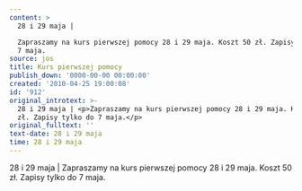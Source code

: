 ```yaml
---
content: >
  28 i 29 maja | 

  Zapraszamy na kurs pierwszej pomocy 28 i 29 maja. Koszt 50 zł. Zapisy tylko do
  7 maja.
source: jos
title: Kurs pierwszej pomocy
publish_down: '0000-00-00 00:00:00'
created: '2010-04-25 19:00:08'
id: '912'
original_introtext: >-
  28 i 29 maja | <p>Zapraszamy na kurs pierwszej pomocy 28 i 29 maja. Koszt 50
  zł. Zapisy tylko do 7 maja.</p>
original_fulltext: ''
text-date: 28 i 29 maja
time: 28 i 29 maja
---
```

28 i 29 maja | 
Zapraszamy na kurs pierwszej pomocy 28 i 29 maja. Koszt 50 zł. Zapisy tylko do 7 maja.


<!--{{json:{"created_date":"2010-04-25 19:00:08","publish_down":"0000-00-00 00:00:00","id":"912"}}}-->